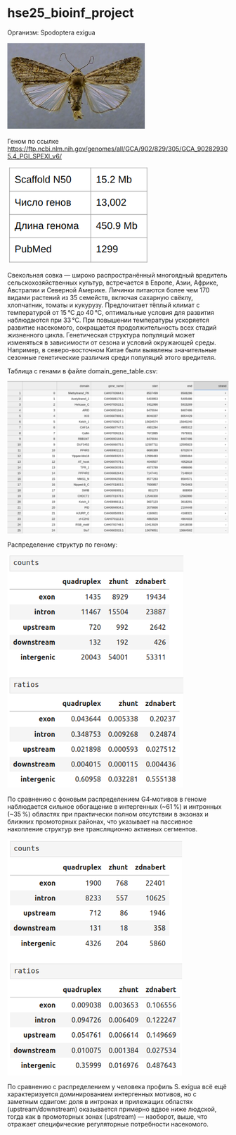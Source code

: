 # hse25_bioinf_project

Организм: Spodoptera exigua

![](images/1.png)

Геном по ссылке https://ftp.ncbi.nlm.nih.gov/genomes/all/GCA/902/829/305/GCA_902829305.4_PGI_SPEXI_v6/

![](images/2.png)

Свекольная совка — широко распространённый многоядный вредитель сельскохозяйственных культур, встречается в Европе, Азии, Африке, Австралии и Северной Америке. Личинки питаются более чем 170 видами растений из 35 семейств, включая сахарную свёклу, хлопчатник, томаты и кукурузу. Предпочитает тёплый климат с температурой от 15 °C до 40 °C, оптимальные условия для развития наблюдаются при 33 °C. При повышении температуры ускоряется развитие насекомого, сокращается продолжительность всех стадий жизненного цикла. Генетическая структура популяций может изменяться в зависимости от сезона и условий окружающей среды. Например, в северо-восточном Китае были выявлены значительные сезонные генетические различия среди популяций этого вредителя.

Таблица с генами в файле domain_gene_table.csv:

![](images/3.png)

Распределение структур по геному:

![](images/4.png)

По сравнению с фоновым распределением G4‑мотивов в геноме наблюдается сильное обогащение в интергенных (~61 %) и интронных (~35 %) областях при практически полном отсутствии в экзонах и ближних промоторных районах, что указывает на пассивное накопление структур вне трансляционно активных сегментов.

![](images/5.png)

По сравнению с распределением у человека профиль S. exigua всё ещё характеризуется доминированием интергенных мотивов, но с заметным сдвигом: доля в интронах и прилежащих областях (upstream/downstream) оказывается примерно вдвое ниже людской, тогда как в промоторных зонах (upstream) — наоборот, выше, что отражает специфические регуляторные потребности насекомого.

